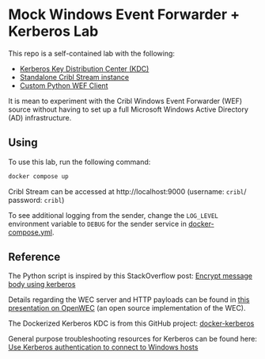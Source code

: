 # Mock Windows Event Forwarder + Kerberos Lab

This repo is a self-contained lab with the following:
* [Kerberos Key Distribution Center (KDC)](kdc)
* [Standalone Cribl Stream instance](cribl)
* [Custom Python WEF Client](sender)

It is mean to experiment with the Cribl Windows Event Forwarder (WEF) source without having to set up a full Microsoft Windows Active Directory (AD) infrastructure.

## Using

To use this lab, run the following command:

```bash
docker compose up
```

Cribl Stream can be accessed at http://localhost:9000 (username: `cribl`/ password: `cribl`)

To see additional logging from the sender, change the `LOG_LEVEL` environment variable to `DEBUG` for the sender service in [docker-compose.yml](docker-compose.yml).

## Reference

The Python script is inspired by this StackOverflow post: [Encrypt message body using kerberos](https://stackoverflow.com/questions/78571748/encrypt-message-body-using-kerberos)

Details regarding the WEC server and HTTP payloads can be found in [this presentation on OpenWEC](https://www.sstic.org/media/SSTIC2023/SSTIC-actes/openwec/SSTIC2023-Slides-openwec-ruello_bruneau_UYtGHmF.pdf) (an open source implementation of the WEC).

The Dockerized Kerberos KDC is from this GitHub project: [docker-kerberos](https://github.com/ist-dsi/docker-kerberos
)

General purpose troubleshooting resources for Kerberos can be found here: [Use Kerberos authentication to connect to Windows hosts](https://github.com/kurokobo/awx-on-k3s/blob/main/tips/use-kerberos.md)
